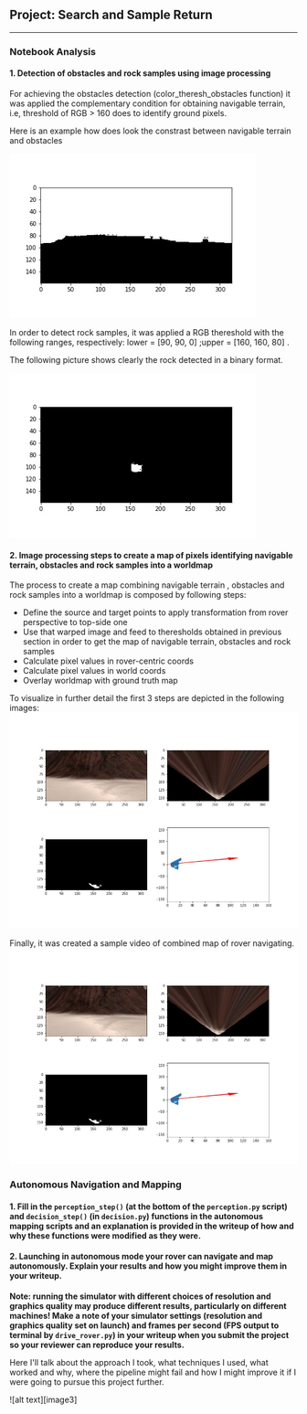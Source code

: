 ## Project: Search and Sample Return
---

### Notebook Analysis
#### 1. Detection of obstacles and rock samples using image processing 

For achieving the obstacles detection (color_theresh_obstacles function) it was applied the complementary condition for obtaining navigable terrain, i.e, threshold of RGB > 160 does to identify ground pixels. 

Here is an example how does look the constrast between navigable terrain and obstacles

![Obstacle](https://github.com/BrunoEduardoCSantos/Search-and-Sample-Return/blob/master/misc/obst.jpeg)

In order to detect rock samples, it was applied a RGB thereshold with the following ranges, respectively: lower = [90, 90, 0]  ;upper = [160, 160, 80] .

The following picture shows clearly the rock detected in a binary format.

![Rock_samples](https://github.com/BrunoEduardoCSantos/Search-and-Sample-Return/blob/master/misc/rock.jpeg)

#### 2. Image processing steps to create a map of pixels identifying navigable terrain, obstacles and rock samples into a worldmap
The process to create a map combining navigable terrain , obstacles and rock samples into a worldmap is composed by following steps:

* Define the source and target points to apply transformation from rover perspective to top-side one 
* Use that warped image and feed to theresholds obtained in previous section in order to get the map of navigable terrain, obstacles and rock samples
* Calculate pixel values in rover-centric coords 
* Calculate pixel values in world coords 
* Overlay worldmap with ground truth map

To visualize in further detail the first 3 steps are depicted in the following images:
![Transf](https://github.com/BrunoEduardoCSantos/Search-and-Sample-Return/blob/master/misc/Plot.jpeg)

Finally, it was created a sample video of combined map of rover navigating.
![Video](https://github.com/BrunoEduardoCSantos/Search-and-Sample-Return/blob/master/misc/Plot.jpeg)


### Autonomous Navigation and Mapping

#### 1. Fill in the `perception_step()` (at the bottom of the `perception.py` script) and `decision_step()` (in `decision.py`) functions in the autonomous mapping scripts and an explanation is provided in the writeup of how and why these functions were modified as they were.


#### 2. Launching in autonomous mode your rover can navigate and map autonomously.  Explain your results and how you might improve them in your writeup.  

**Note: running the simulator with different choices of resolution and graphics quality may produce different results, particularly on different machines!  Make a note of your simulator settings (resolution and graphics quality set on launch) and frames per second (FPS output to terminal by `drive_rover.py`) in your writeup when you submit the project so your reviewer can reproduce your results.**

Here I'll talk about the approach I took, what techniques I used, what worked and why, where the pipeline might fail and how I might improve it if I were going to pursue this project further.  



![alt text][image3]


